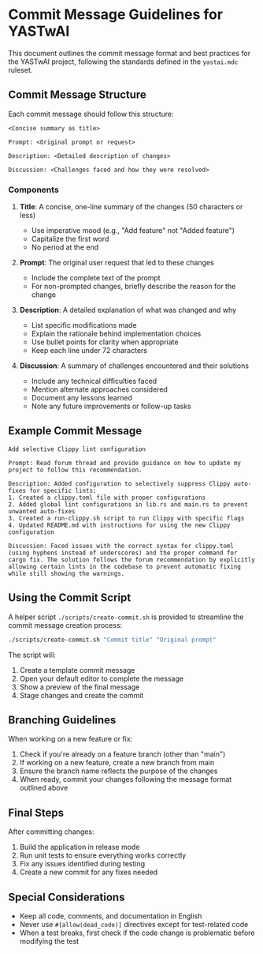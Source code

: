 # Commit Message Guidelines for YASTwAI

This document outlines the commit message format and best practices for the YASTwAI project, following the standards defined in the `yastai.mdc` ruleset.

## Commit Message Structure

Each commit message should follow this structure:

```
<Concise summary as title>

Prompt: <Original prompt or request>

Description: <Detailed description of changes>

Discussion: <Challenges faced and how they were resolved>
```

### Components

1. **Title**: A concise, one-line summary of the changes (50 characters or less)
   - Use imperative mood (e.g., "Add feature" not "Added feature")
   - Capitalize the first word
   - No period at the end

2. **Prompt**: The original user request that led to these changes
   - Include the complete text of the prompt
   - For non-prompted changes, briefly describe the reason for the change

3. **Description**: A detailed explanation of what was changed and why
   - List specific modifications made
   - Explain the rationale behind implementation choices
   - Use bullet points for clarity when appropriate
   - Keep each line under 72 characters

4. **Discussion**: A summary of challenges encountered and their solutions
   - Include any technical difficulties faced
   - Mention alternate approaches considered
   - Document any lessons learned
   - Note any future improvements or follow-up tasks

## Example Commit Message

```
Add selective Clippy lint configuration

Prompt: Read forum thread and provide guidance on how to update my project to follow this recommendation.

Description: Added configuration to selectively suppress Clippy auto-fixes for specific lints:
1. Created a clippy.toml file with proper configurations
2. Added global lint configurations in lib.rs and main.rs to prevent unwanted auto-fixes
3. Created a run-clippy.sh script to run Clippy with specific flags
4. Updated README.md with instructions for using the new Clippy configuration

Discussion: Faced issues with the correct syntax for clippy.toml (using hyphens instead of underscores) and the proper command for cargo fix. The solution follows the forum recommendation by explicitly allowing certain lints in the codebase to prevent automatic fixing while still showing the warnings.
```

## Using the Commit Script

A helper script `./scripts/create-commit.sh` is provided to streamline the commit message creation process:

```bash
./scripts/create-commit.sh "Commit title" "Original prompt"
```

The script will:
1. Create a template commit message
2. Open your default editor to complete the message
3. Show a preview of the final message
4. Stage changes and create the commit

## Branching Guidelines

When working on a new feature or fix:

1. Check if you're already on a feature branch (other than "main")
2. If working on a new feature, create a new branch from main
3. Ensure the branch name reflects the purpose of the changes
4. When ready, commit your changes following the message format outlined above

## Final Steps

After committing changes:

1. Build the application in release mode
2. Run unit tests to ensure everything works correctly
3. Fix any issues identified during testing
4. Create a new commit for any fixes needed

## Special Considerations

- Keep all code, comments, and documentation in English
- Never use `#[allow(dead_code)]` directives except for test-related code
- When a test breaks, first check if the code change is problematic before modifying the test 